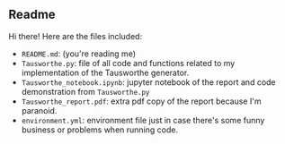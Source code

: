 ## Readme

Hi there! Here are the files included:

- `README.md`: (you're reading me)
- `Tausworthe.py`: file of all code and functions related to my implementation of the Tausworthe generator.
- `Tausworthe_notebook.ipynb`: jupyter notebook of the report and code demonstration from `Tausworthe.py` 
- `Tausworthe_report.pdf`: extra pdf copy of the report because I'm paranoid.
- `environment.yml`: environment file just in case there's some funny business or problems when running code. 